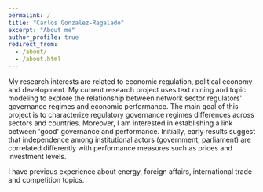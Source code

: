 ```yaml
---
permalink: /
title: "Carlos Gonzalez-Regalado"
excerpt: "About me"
author_profile: true
redirect_from:
  - /about/
  - /about.html
---
```


My research interests are related to economic regulation, political economy and development. My current research project uses text mining and topic modeling to explore the relationship between network sector regulators' governance regimes and economic performance. The main goal of this project is to characterize regulatory governance regimes differences across sectors and countries. Moreover, I am interested in establishing a link between 'good' governance and performance. Initially, early results suggest that independence among institutional actors (government, parliament) are correlated differently with performance measures such as prices and investment levels.

I have previous experience about energy, foreign affairs, international trade and competition topics. 
